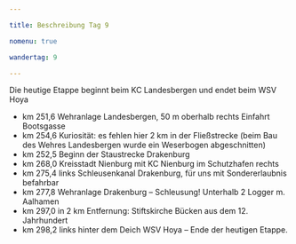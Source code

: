 ```yaml
---

title: Beschreibung Tag 9

nomenu: true

wandertag: 9

---
```


Die heutige Etappe beginnt beim KC Landesbergen und endet beim WSV Hoya

-	km 251,6 Wehranlage Landesbergen, 50 m oberhalb rechts Einfahrt Bootsgasse
-	km 254,6 Kuriosität: es fehlen hier 2 km in der Fließstrecke (beim Bau des Wehres Landesbergen wurde ein Weserbogen abgeschnitten)
-	km 252,5 Beginn der Staustrecke Drakenburg
-	km 268,0 Kreisstadt Nienburg mit KC Nienburg im Schutzhafen rechts
-	km 275,4 links Schleusenkanal Drakenburg, für uns mit Sondererlaubnis befahrbar
-	km 277,8 Wehranlage Drakenburg – Schleusung! Unterhalb 2 Logger m. Aalhamen
-	km 297,0 in 2 km Entfernung: Stiftskirche Bücken aus dem 12. Jahrhundert
-	km 298,2 links hinter dem Deich WSV Hoya – Ende der heutigen Etappe.
